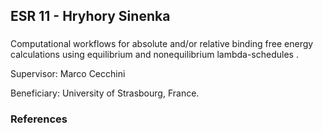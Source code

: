 ## ESR 11 - Hryhory Sinenka
### 
Computational workflows for absolute and/or relative binding free energy calculations using equilibrium and nonequilibrium lambda-schedules . 

Supervisor: Marco Cecchini

Beneficiary: University of Strasbourg, France.  

### References
